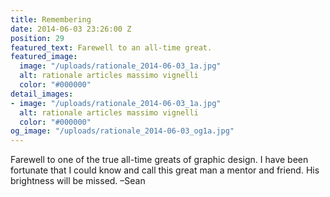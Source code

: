 ```yaml
---
title: Remembering
date: 2014-06-03 23:26:00 Z
position: 29
featured_text: Farewell to an all-time great.
featured_image:
  image: "/uploads/rationale_2014-06-03_1a.jpg"
  alt: rationale articles massimo vignelli
  color: "#000000"
detail_images:
- image: "/uploads/rationale_2014-06-03_1a.jpg"
  alt: rationale articles massimo vignelli
  color: "#000000"
og_image: "/uploads/rationale_2014-06-03_og1a.jpg"
---
```


Farewell to one of the true all-time greats of graphic design. I have been fortunate that I could know and call this great man a mentor and friend. His brightness will be missed. –Sean